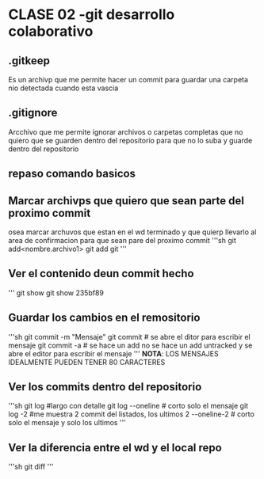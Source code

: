 # CLASE 02 -git desarrollo colaborativo
 ## .gitkeep
 Es un archivp que me permite hacer un commit para guardar una carpeta nio detectada cuando esta vascia

 ## .gitignore
 Arcchivo que me permite ignorar archivos o carpetas completas que no quiero que se guarden dentro del repositorio para que no lo suba y guarde dentro del repositorio 

 ## repaso comando basicos
 ## Marcar archivps que quiero que sean parte del proximo commit
 osea marcar archuvos que estan en el wd terminado y que quierp llevarlo al  area de confirmacion para que sean pare del proximo commit
 '''sh
 git add<nombre.archivo1><nombre-archivo2>
 git add <nombre-archivo>
 git 
 '''

 ## Ver el contenido deun commit hecho
 '''
 git show <hash>
 git show 235bf89

 ## Guardar los cambios en el remositorio
'''sh
git commit -m "Mensaje"
git commit # se abre el ditor para escribir el mensaje
git commit -a # se hace un add no se hace un add untracked y se abre el editor para escribir el mensaje
'''
**NOTA**: LOS MENSAJES IDEALMENTE PUEDEN TENER 80 CARACTERES
## Ver los commits dentro del repositorio
'''sh
git log #largo con detalle
git log --oneline # corto solo el mensaje
git log -2 #me muestra 2 commit del listados, los ultimos 2
--oneline-2 # corto solo el mensaje y solo los ultimos
'''

## Ver la diferencia entre el wd y el local repo

'''sh
git diff
'''